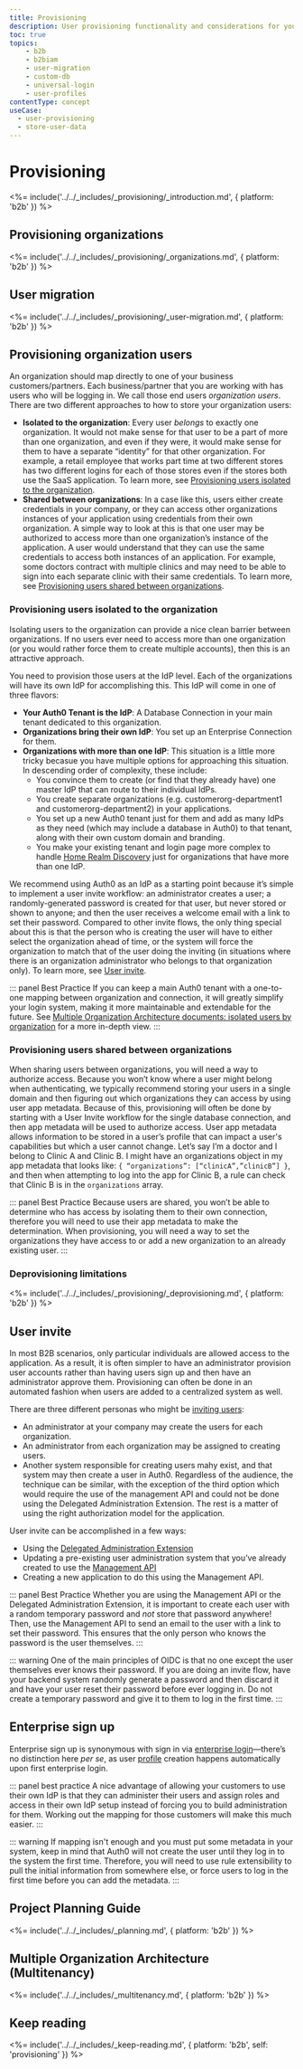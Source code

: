 ```yaml
---
title: Provisioning
description: User provisioning functionality and considerations for your B2B IAM implementation.
toc: true
topics:
    - b2b
    - b2biam
    - user-migration
    - custom-db
    - universal-login
    - user-profiles
contentType: concept
useCase:
  - user-provisioning
  - store-user-data
---
```

# Provisioning

<%= include('../../_includes/_provisioning/_introduction.md', { platform: 'b2b' }) %>

## Provisioning organizations

<%= include('../../_includes/_provisioning/_organizations.md', { platform: 'b2b' }) %>

## User migration

<%= include('../../_includes/_provisioning/_user-migration.md', { platform: 'b2b' }) %>

## Provisioning organization users

An organization should map directly to one of your business customers/partners. Each business/partner that you are working with has users who will be logging in. We call those end users *organization users*.
There are two different approaches to how to store your organization users:

* **Isolated to the organization**: Every user *belongs* to exactly one organization. It would not make sense for that user to be a part of more than one organization, and even if they were, it would make sense for them to have a separate “identity” for that other organization. For example, a retail employee that works part time at two different stores has two different logins for each of those stores even if the stores both use the SaaS application. To learn more, see [Provisioning users isolated to the organization](#provisioning-users-isolated-to-the-organization).
* **Shared between organizations**: In a case like this, users either create credentials in your company, or they can access other organizations instances of your application using credentials from their own organization. A simple way to look at this is that one user may be authorized to access more than one organization’s instance of the application. A user would understand that they can use the same credentials to access both instances of an application. For example, some doctors contract with multiple clinics and may need to be able to sign into each separate clinic with their same credentials. To learn more, see [Provisioning users shared between organizations](#provisioning-users-shared-between-organizations). 

### Provisioning users isolated to the organization

Isolating users to the organization can provide a nice clean barrier between organizations. If no users ever need to access more than one organization (or you would rather force them to create multiple accounts), then this is an attractive approach.

You need to provision those users at the IdP level. Each of the organizations will have its own IdP for accomplishing this.  This IdP will come in one of three flavors:

* **Your Auth0 Tenant is the IdP**: A Database Connection in your main tenant dedicated to this organization.
* **Organizations bring their own IdP**: You set up an Enterprise Connection for them.
* **Organizations with more than one IdP**: This situation is a little more tricky becasue you have multiple options for approaching this situation. In descending order of complexity, these include:
    * You convince them to create (or find that they already have) one master IdP that can route to their individual IdPs.
    * You create separate organizations (e.g. customerorg-department1 and customerorg-department2) in your applications.
    * You set up a new Auth0 tenant just for them and add as many IdPs as they need (which may include a database in Auth0) to that tenant, along with their own custom domain and branding.
    * You make your existing tenant and login page more complex to handle [Home Realm Discovery](/architecture-scenarios/b2b/b2b-authentication#home-real-discovery) just for organizations that have more than one IdP.

We recommend using Auth0 as an IdP as a starting point because it’s simple to implement a user invite workflow: an administrator creates a user; a randomly-generated password is created for that user, but never stored or shown to anyone; and then the user receives a welcome email with a link to set their password. Compared to other invite flows, the only thing special about this is that the person who is creating the user will have to either select the organization ahead of time, or the system will force the organization to match that of the user doing the inviting (in situations where there is an organization administrator who belongs to that organization only). To learn more, see [User invite](#user-invite).

::: panel Best Practice
If you can keep a main Auth0 tenant with a one-to-one mapping between organization and connection, it will greatly simplify your login system, making it more maintainable and extendable for the future. See [Multiple Organization Architecture documents: isolated users by organization](https://drive.google.com/a/auth0.com/file/d/1fzWWu7CUWaPpmaSO01gEhVYmkSXvV28l/view?usp=sharing) for a more in-depth view.
:::

### Provisioning users shared between organizations

When sharing users between organizations, you will need a way to authorize access. Because you won’t know where a user might belong when authenticating, we typically recommend storing your users in a single domain and then figuring out which organizations they can access by using user app metadata. Because of this, provisioning will often be done by starting with a User Invite workflow for the single database connection, and then app metadata will be used to authorize access. User app metadata allows information to be stored in a user’s profile that can impact a user's capabilities but which a user cannot change. Let’s say I’m a doctor and I belong to Clinic A and Clinic B. I might have an organizations object in my app metadata that looks like: `{ “organizations”: [“clinicA”,”clinicB”] }`, and then when attempting to log into the app for Clinic B, a rule can check that Clinic B is in the `organizations` array.

::: panel Best Practice
Because users are shared, you won’t be able to determine who has access by isolating them to their own connection, therefore you will need to use their app metadata to make the determination. When provisioning, you will need a way to set the organizations they have access to or add a new organization to an already existing user.
:::

### Deprovisioning limitations

<%= include('../../_includes/_provisioning/_deprovisioning.md', { platform: 'b2b' }) %>

## User invite

In most B2B scenarios, only particular individuals are allowed access to the application. As a result, it is often simpler to have an administrator provision user accounts rather than having users sign up and then have an administrator approve them. Provisioning can often be done in an automated fashion when users are added to a centralized system as well.

There are three different personas who might be [inviting users](/design/creating-invite-only-applications):

* An administrator at your company may create the users for each organization.
* An administrator from each organization may be assigned to creating users.
* Another system responsible for creating users mahy exist, and that system may then create a user in Auth0.
Regardless of the audience, the technique can be similar, with the exception of the third option which would require the use of the management API and could not be done using the Delegated Administration Extension. The rest is a matter of using the right authorization model for the application.

User invite can be accomplished in a few ways:

* Using the [Delegated Administration Extension](/extensions/delegated-admin/v3)
* Updating a pre-existing user administration system that you’ve already created to use the [Management API](/api/management/v2)
* Creating a new application to do this using the Management API.

::: panel Best Practice
Whether you are using the Management API or the Delegated Administration Extension, it is important to create each user with a random temporary password and *not* store that password anywhere! Then, use the Management API to send an email to the user with a link to set their password. This ensures that the only person who knows the password is the user themselves.
:::

::: warning
One of the main principles of OIDC is that no one except the user themselves ever knows their password. If you are doing an invite flow, have your backend system randomly generate a password and then discard it and have your user reset their password before ever logging in.  Do not create a temporary password and give it to them to log in the first time.
:::

## Enterprise sign up

Enterprise sign up is synonymous with sign in via [enterprise login](/architecture-scenarios/implementation/b2b/b2b-authentication#enterprise-login)&mdash;there’s no distinction here *per se*, as user [profile](/architecture-scenarios/implementation/b2b/b2b-profile-mgmt) creation happens automatically upon first enterprise login.

::: panel best practice
A nice advantage of allowing your customers to use their own IdP is that they can administer their users and assign roles and access in their own IdP setup instead of forcing you to build administration for them. Working out the mapping for those customers will make this much easier.
:::

::: warning
  If mapping isn't enough and you must put some metadata in your system, keep in mind that Auth0 will not create the user until they log in to the system the first time. Therefore, you will need to use rule extensibility to pull the initial information from somewhere else, or force users to log in the first time before you can add the metadata.
:::

## Project Planning Guide

<%= include('../../_includes/_planning.md', { platform: 'b2b' }) %>

## Multiple Organization Architecture (Multitenancy)

<%= include('../../_includes/_multitenancy.md', { platform: 'b2b' }) %>

## Keep reading

<%= include('../../_includes/_keep-reading.md', { platform: 'b2b', self: 'provisioning' }) %>

